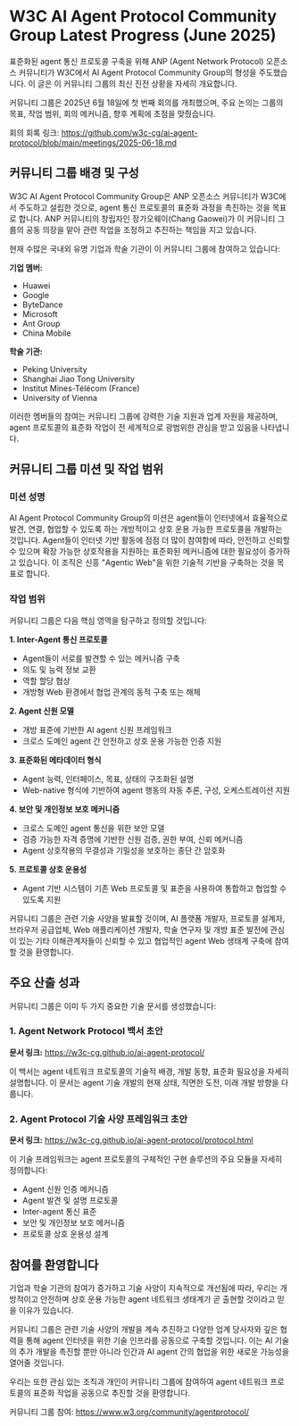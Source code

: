 # W3C AI Agent Protocol Community Group Latest Progress (June 2025)

표준화된 agent 통신 프로토콜 구축을 위해 ANP (Agent Network Protocol) 오픈소스 커뮤니티가 W3C에서 AI Agent Protocol Community Group의 형성을 주도했습니다. 이 글은 이 커뮤니티 그룹의 최신 진전 상황을 자세히 개요합니다.

커뮤니티 그룹은 2025년 6월 18일에 첫 번째 회의를 개최했으며, 주요 논의는 그룹의 목표, 작업 범위, 회의 메커니즘, 향후 계획에 초점을 맞췄습니다.

회의 회록 링크: <https://github.com/w3c-cg/ai-agent-protocol/blob/main/meetings/2025-06-18.md>

## 커뮤니티 그룹 배경 및 구성

W3C AI Agent Protocol Community Group은 ANP 오픈소스 커뮤니티가 W3C에서 주도하고 설립한 것으로, agent 통신 프로토콜의 표준화 과정을 촉진하는 것을 목표로 합니다. ANP 커뮤니티의 창립자인 장가오웨이(Chang Gaowei)가 이 커뮤니티 그룹의 공동 의장을 맡아 관련 작업을 조정하고 추진하는 책임을 지고 있습니다.

현재 수많은 국내외 유명 기업과 학술 기관이 이 커뮤니티 그룹에 참여하고 있습니다:

**기업 멤버:**

- Huawei
- Google
- ByteDance
- Microsoft
- Ant Group
- China Mobile

**학술 기관:**

- Peking University
- Shanghai Jiao Tong University
- Institut Mines-Télécom (France)
- University of Vienna

이러한 멤버들의 참여는 커뮤니티 그룹에 강력한 기술 지원과 업계 자원을 제공하며, agent 프로토콜의 표준화 작업이 전 세계적으로 광범위한 관심을 받고 있음을 나타냅니다.

## 커뮤니티 그룹 미션 및 작업 범위

### 미션 성명

AI Agent Protocol Community Group의 미션은 agent들이 인터넷에서 효율적으로 발견, 연결, 협업할 수 있도록 하는 개방적이고 상호 운용 가능한 프로토콜을 개발하는 것입니다. Agent들이 인터넷 기반 활동에 점점 더 많이 참여함에 따라, 안전하고 신뢰할 수 있으며 확장 가능한 상호작용을 지원하는 표준화된 메커니즘에 대한 필요성이 증가하고 있습니다. 이 조직은 신흥 "Agentic Web"을 위한 기술적 기반을 구축하는 것을 목표로 합니다.

### 작업 범위

커뮤니티 그룹은 다음 핵심 영역을 탐구하고 정의할 것입니다:

**1. Inter-Agent 통신 프로토콜**

- Agent들이 서로를 발견할 수 있는 메커니즘 구축
- 의도 및 능력 정보 교환
- 역할 할당 협상
- 개방형 Web 환경에서 협업 관계의 동적 구축 또는 해체

**2. Agent 신원 모델**

- 개방 표준에 기반한 AI agent 신원 프레임워크
- 크로스 도메인 agent 간 안전하고 상호 운용 가능한 인증 지원

**3. 표준화된 메타데이터 형식**

- Agent 능력, 인터페이스, 목표, 상태의 구조화된 설명
- Web-native 형식에 기반하여 agent 행동의 자동 추론, 구성, 오케스트레이션 지원

**4. 보안 및 개인정보 보호 메커니즘**

- 크로스 도메인 agent 통신을 위한 보안 모델
- 검증 가능한 자격 증명에 기반한 신원 검증, 권한 부여, 신뢰 메커니즘
- Agent 상호작용의 무결성과 기밀성을 보호하는 종단 간 암호화

**5. 프로토콜 상호 운용성**

- Agent 기반 시스템이 기존 Web 프로토콜 및 표준을 사용하여 통합하고 협업할 수 있도록 지원

커뮤니티 그룹은 관련 기술 사양을 발표할 것이며, AI 플랫폼 개발자, 프로토콜 설계자, 브라우저 공급업체, Web 애플리케이션 개발자, 학술 연구자 및 개방 표준 발전에 관심이 있는 기타 이해관계자들이 신뢰할 수 있고 협업적인 agent Web 생태계 구축에 참여할 것을 환영합니다.

## 주요 산출 성과

커뮤니티 그룹은 이미 두 가지 중요한 기술 문서를 생성했습니다:

### 1. Agent Network Protocol 백서 초안

**문서 링크:** <https://w3c-cg.github.io/ai-agent-protocol/>

이 백서는 agent 네트워크 프로토콜의 기술적 배경, 개발 동향, 표준화 필요성을 자세히 설명합니다. 이 문서는 agent 기술 개발의 현재 상태, 직면한 도전, 미래 개발 방향을 다룹니다.

### 2. Agent Protocol 기술 사양 프레임워크 초안

**문서 링크:** <https://w3c-cg.github.io/ai-agent-protocol/protocol.html>

이 기술 프레임워크는 agent 프로토콜의 구체적인 구현 솔루션의 주요 모듈을 자세히 정의합니다:

- Agent 신원 인증 메커니즘
- Agent 발견 및 설명 프로토콜
- Inter-agent 통신 표준
- 보안 및 개인정보 보호 메커니즘
- 프로토콜 상호 운용성 설계

## 참여를 환영합니다

기업과 학술 기관의 참여가 증가하고 기술 사양이 지속적으로 개선됨에 따라, 우리는 개방적이고 안전하며 상호 운용 가능한 agent 네트워크 생태계가 곧 출현할 것이라고 믿을 이유가 있습니다.

커뮤니티 그룹은 관련 기술 사양의 개발을 계속 추진하고 다양한 업계 당사자와 깊은 협력을 통해 agent 인터넷을 위한 기술 인프라를 공동으로 구축할 것입니다. 이는 AI 기술의 추가 개발을 촉진할 뿐만 아니라 인간과 AI agent 간의 협업을 위한 새로운 가능성을 열어줄 것입니다.

우리는 또한 관심 있는 조직과 개인이 커뮤니티 그룹에 참여하여 agent 네트워크 프로토콜의 표준화 작업을 공동으로 추진할 것을 환영합니다.

커뮤니티 그룹 참여: <https://www.w3.org/community/agentprotocol/>
